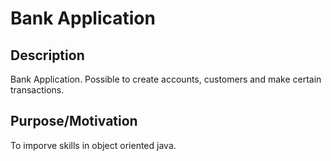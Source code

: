 # Bank Application

## Description 
Bank Application. Possible to create accounts, customers and make certain transactions.  

## Purpose/Motivation 
To imporve skills in object oriented java. 

